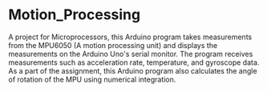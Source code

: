 # Motion_Processing
A project for Microprocessors, this Arduino program takes measurements from the MPU6050 (A motion processing unit) and displays the measurements on the Arduino Uno's serial monitor. The program receives measurements such as acceleration rate, temperature, and gyroscope data. As a part of the assignment, this Arduino program also calculates the angle of rotation of the MPU using numerical integration.
